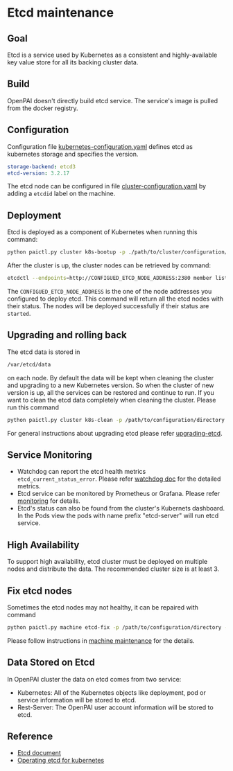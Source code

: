 # Etcd maintenance

## Goal
Etcd is a service used by Kubernetes as a consistent and highly-available key value store for all its backing cluster data.

## Build
OpenPAI doesn't directly build etcd service. The service's image is pulled from the docker registry.

## Configuration

Configuration file [kubernetes-configuration.yaml](../../examples/cluster-configuration/kubernetes-configuration.yaml) defines etcd as kubernetes storage and specifies the version.
```yaml
storage-backend: etcd3
etcd-version: 3.2.17
```
The etcd node can be configured in file [cluster-configuration.yaml](../../examples/cluster-configuration/cluster-configuration.yaml) by adding a `etcdid` label on the machine.

## Deployment

Etcd is deployed as a component of Kubernetes when running this command:
```bash
python paictl.py cluster k8s-bootup -p ./path/to/cluster/configuration/dir
```
After the cluster is up, the cluster nodes can be retrieved by command:
```bash
etcdctl --endpoints=http://CONFIGUED_ETCD_NODE_ADDRESS:2380 member list
```
The `CONFIGUED_ETCD_NODE_ADDRESS` is the one of the node addresses you configured to deploy etcd. This command will return all
the etcd nodes with their status. The nodes will be deployed successfully if their status are `started`.

## Upgrading and rolling back

The etcd data is stored in
```bash
/var/etcd/data
```
on each node.
By default the data will be kept when cleaning the cluster and upgrading to a new Kubernetes version. So when the cluster of new version is up,
all the services can be restored and continue to run.
If you want to clean the etcd data completely when cleaning the cluster. Please run this command
```bash
python paictl.py cluster k8s-clean -p /path/to/configuration/directory -f
```
For general instructions about upgrading etcd please refer [upgrading-etcd](https://kubernetes.io/docs/tasks/administer-cluster/configure-upgrade-etcd/#upgrading-and-rolling-back-etcd-clusters).

## Service Monitoring

- Watchdog can report the etcd health metrics `etcd_current_status_error`. Please refer [watchdog doc](../alerting/watchdog-metrics.md) for the detailed metrics.
- Etcd service can be monitored by Prometheus or Grafana. Please refer [monitoring](https://coreos.com/etcd/docs/latest/op-guide/monitoring.html) for details.
- Etcd's status can also be found from the cluster's Kubernets dashboard. In the Pods view the pods with name prefix "etcd-server" will run etcd service.

## High Availability

To support high availability, etcd cluster must be deployed on multiple nodes and distribute the data. The recommended cluster size is at least 3.

## Fix etcd nodes

Sometimes the etcd nodes may not healthy, it can be repaired with command
```bash
python paictl.py machine etcd-fix -p /path/to/configuration/directory -l /path/to/your/errornodelist.yaml
```
Please follow instructions in [machine maintenance](../pai-management/doc/machine-maintenance.md) for the details.

## Data Stored on Etcd

In OpenPAI cluster the data on etcd comes from two service:
- Kubernetes: All of the Kubernetes objects like deployment, pod or service information will be stored to etcd.
- Rest-Server: The OpenPAI user account information will be stored to etcd.

## Reference

- [Etcd document](https://coreos.com/etcd/docs/latest/docs.html#documentation)
- [Operating etcd for kubernetes](https://kubernetes.io/docs/tasks/administer-cluster/configure-upgrade-etcd/)
